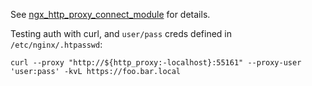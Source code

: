 See [ngx_http_proxy_connect_module](https://github.com/chobits/ngx_http_proxy_connect_module) for details.

Testing auth with curl, and `user/pass` creds defined in ``/etc/nginx/.htpasswd``:
```
curl --proxy "http://${http_proxy:-localhost}:55161" --proxy-user 'user:pass' -kvL https://foo.bar.local
